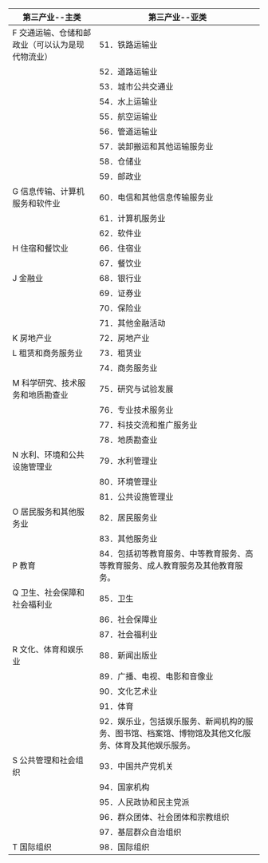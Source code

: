 | 第三产业--主类                  | 第三产业--亚类                                            |
|---------------------------|-----------------------------------------------------|
| F 交通运输、仓储和邮政业（可以认为是现代物流业） | 51．铁路运输业                                            |
|                           | 52．道路运输业                                            |
|                           | 53．城市公共交通业                                          |
|                           | 54．水上运输业                                            |
|                           | 55．航空运输业                                            |
|                           | 56．管道运输业                                            |
|                           | 57．装卸搬运和其他运输服务业                                     |
|                           | 58．仓储业                                              |
|                           | 59．邮政业                                              |
| G 信息传输、计算机服务和软件业          | 60．电信和其他信息传输服务业                                     |
|                           | 61．计算机服务业                                           |
|                           | 62．软件业                                              |
| H 住宿和餐饮业                  | 66．住宿业                                              |
|                           | 67．餐饮业                                              |
| J 金融业                     | 68．银行业                                              |
|                           | 69．证券业                                              |
|                           | 70．保险业                                              |
|                           | 71．其他金融活动                                           |
| K 房地产业                    | 72．房地产业                                             |
| L 租赁和商务服务业                | 73．租赁业                                              |
|                           | 74．商务服务业                                            |
| M 科学研究、技术服务和地质勘查业         | 75．研究与试验发展                                          |
|                           | 76．专业技术服务业                                          |
|                           | 77．科技交流和推广服务业                                       |
|                           | 78．地质勘查业                                            |
| N 水利、环境和公共设施管理业           | 79．水利管理业                                            |
|                           | 80．环境管理业                                            |
|                           | 81．公共设施管理业                                          |
| O 居民服务和其他服务业              | 82．居民服务业                                            |
|                           | 83．其他服务业                                            |
| P 教育                      | 84．包括初等教育服务、中等教育服务、高等教育服务、成人教育服务及其他教育服务。            |
| Q 卫生、社会保障和社会福利业           | 85．卫生                                               |
|                           | 86．社会保障业                                            |
|                           | 87．社会福利业                                            |
| R 文化、体育和娱乐业               | 88．新闻出版业                                            |
|                           | 89．广播、电视、电影和音像业                                     |
|                           | 90．文化艺术业                                            |
|                           | 91．体育                                               |
|                           | 92．娱乐业，包括娱乐服务、新闻机构的服务、图书馆、档案馆、博物馆及其他文化服务、体育及其他娱乐服务。 |
| S 公共管理和社会组织               | 93．中国共产党机关                                          |
|                           | 94．国家机构                                             |
|                           | 95．人民政协和民主党派                                        |
|                           | 96．群众团体、社会团体和宗教组织                                   |
|                           | 97．基层群众自治组织                                         |
| T 国际组织                    | 98．国际组织                                             |
   
